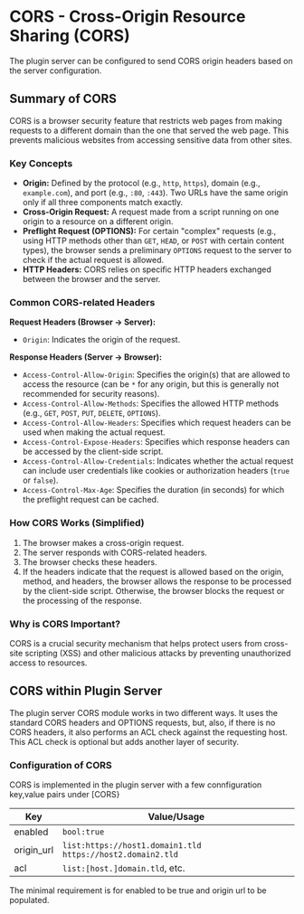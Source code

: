 # CORS - Cross-Origin Resource Sharing (CORS)

The plugin server can be configured to send CORS origin headers based on the 
server configuration. 

## Summary of CORS

CORS is a browser security feature that restricts web pages from making requests to a different domain than the one that served the web page. This prevents malicious websites from accessing sensitive data from other sites.

### Key Concepts

* **Origin:** Defined by the protocol (e.g., `http`, `https`), domain (e.g., `example.com`), and port (e.g., `:80`, `:443`). Two URLs have the same origin only if all three components match exactly.
* **Cross-Origin Request:** A request made from a script running on one origin to a resource on a different origin.
* **Preflight Request (OPTIONS):** For certain "complex" requests (e.g., using HTTP methods other than `GET`, `HEAD`, or `POST` with certain content types), the browser sends a preliminary `OPTIONS` request to the server to check if the actual request is allowed.
* **HTTP Headers:** CORS relies on specific HTTP headers exchanged between the browser and the server.

### Common CORS-related Headers

**Request Headers (Browser -> Server):**

* `Origin`: Indicates the origin of the request.

**Response Headers (Server -> Browser):**

* `Access-Control-Allow-Origin`: Specifies the origin(s) that are allowed to access the resource (can be `*` for any origin, but this is generally not recommended for security reasons).
* `Access-Control-Allow-Methods`: Specifies the allowed HTTP methods (e.g., `GET`, `POST`, `PUT`, `DELETE`, `OPTIONS`).
* `Access-Control-Allow-Headers`: Specifies which request headers can be used when making the actual request.
* `Access-Control-Expose-Headers`: Specifies which response headers can be accessed by the client-side script.
* `Access-Control-Allow-Credentials`: Indicates whether the actual request can include user credentials like cookies or authorization headers (`true` or `false`).
* `Access-Control-Max-Age`: Specifies the duration (in seconds) for which the preflight request can be cached.

### How CORS Works (Simplified)

1.  The browser makes a cross-origin request.
2.  The server responds with CORS-related headers.
3.  The browser checks these headers.
4.  If the headers indicate that the request is allowed based on the origin, method, and headers, the browser allows the response to be processed by the client-side script. Otherwise, the browser blocks the request or the processing of the response.

### Why is CORS Important?

CORS is a crucial security mechanism that helps protect users from cross-site scripting (XSS) and other malicious attacks by preventing unauthorized access to resources.


## CORS within Plugin Server
The plugin server CORS module works in two different ways. It uses the standard CORS headers and OPTIONS requests, but, also, if there is no CORS headers, it also performs an ACL check against the requesting host. This ACL check is optional but adds another layer of security. 

### Configuration of CORS 
CORS is implemented in the plugin server with a few connfiguration key,value pairs under [CORS}

| Key           | Value/Usage
|---------------|------------
| enabled       | `bool:true`
| origin_url	   | `list:https://host1.domain1.tld https://host2.domain2.tld`
| acl			   | `list:[host.]domain.tld`, etc.

The minimal requirement is for enabled to be true and origin url to be populated.